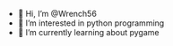 - 👋 Hi, I’m @Wrench56
- 👀 I’m interested in python programming
- 🌱 I’m currently learning about pygame

<!---
Wrench56/Wrench56 is a ✨ special ✨ repository because its `README.md` (this file) appears on your GitHub profile.
You can click the Preview link to take a look at your changes.
--->
